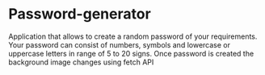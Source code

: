# Password-generator
Application that allows to create a random password of your requirements. 
Your password can consist of numbers, symbols and lowercase or uppercase letters in range of 5 to 20 signs.
Once password is created the background image changes using fetch API
